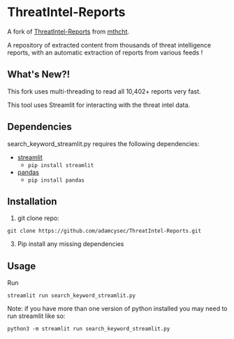 # ThreatIntel-Reports

A fork of [ThreatIntel-Reports](https://github.com/mthcht/ThreatIntel-Reports) from [mthcht](https://x.com/mthcht).

A repository of extracted content from thousands of threat intelligence reports, with an automatic extraction of reports from various feeds !

## What's New?!

This fork uses multi-threading to read all 10,402+ reports very fast.

This tool uses Streamlit for interacting with the threat intel data.

##  Dependencies
search_keyword_streamlit.py requires the following dependencies:

- [streamlit](https://pypi.org/project/streamlit/)
  - `pip install streamlit`
- [pandas](https://pypi.org/project/pandas/)
  - `pip install pandas` 

## Installation

1. git clone repo:

```
git clone https://github.com/adamcysec/ThreatIntel-Reports.git
```

3. Pip install any missing dependencies 

## Usage

Run 

```
streamlit run search_keyword_streamlit.py
```

Note: if you have more than one version of python installed you may need to run streamlit like so:

```
python3 -m streamlit run search_keyword_streamlit.py
```

